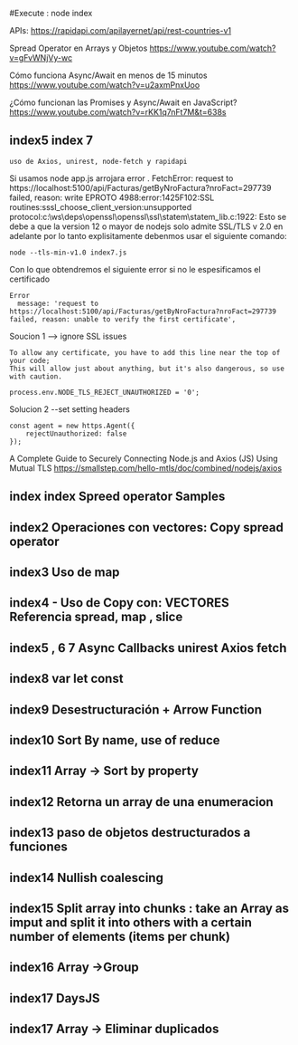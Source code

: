 #Execute :
node index

APIs:
https://rapidapi.com/apilayernet/api/rest-countries-v1

Spread Operator en Arrays y Objetos
https://www.youtube.com/watch?v=gFvWNjVy-wc

Cómo funciona Async/Await en menos de 15 minutos
https://www.youtube.com/watch?v=u2axmPnxUoo

¿Cómo funcionan las Promises y Async/Await en JavaScript?
https://www.youtube.com/watch?v=rKK1q7nFt7M&t=638s

## index5 index 7

    uso de Axios, unirest, node-fetch y rapidapi

Si usamos node app.js arrojara error
. FetchError: request to https://localhost:5100/api/Facturas/getByNroFactura?nroFact=297739 failed, reason: write EPROTO 4988:error:1425F102:SSL routines:sssl_choose_client_version:unsupported protocol:c:\ws\deps\openssl\openssl\ssl\statem\statem_lib.c:1922:
Esto se debe a que la version 12 o mayor de nodejs solo admite SSL/TLS v 2.0 en adelante por lo tanto explisitamente debenmos usar el siguiente comando:

    node --tls-min-v1.0 index7.js

Con lo que obtendremos el siguiente error si no le espesificamos el certificado

    Error
      message: 'request to https://localhost:5100/api/Facturas/getByNroFactura?nroFact=297739 failed, reason: unable to verify the first certificate',

Soucion 1 --> ignore SSL issues

    To allow any certificate, you have to add this line near the top of your code;
    This will allow just about anything, but it's also dangerous, so use with caution.

    process.env.NODE_TLS_REJECT_UNAUTHORIZED = '0';

Solucion 2 --set setting headers

    const agent = new https.Agent({
        rejectUnauthorized: false
    });

A Complete Guide to Securely Connecting Node.js and Axios (JS) Using Mutual TLS
https://smallstep.com/hello-mtls/doc/combined/nodejs/axios

## index index Spreed operator Samples

## index2 Operaciones con vectores: Copy spread operator

## index3 Uso de map

## index4 - Uso de Copy con: VECTORES Referencia spread, map , slice

## index5 , 6 7 Async Callbacks unirest Axios fetch

## index8 var let const

## index9 Desestructuración + Arrow Function

## index10 Sort By name, use of reduce

## index11 Array -> Sort by property

## index12 Retorna un array de una enumeracion

## index13 paso de objetos destructurados a funciones

## index14 Nullish coalescing

## index15 Split array into chunks : take an Array as imput and split it into others with a certain number of elements (items per chunk)

## index16 Array ->Group

## index17 DaysJS

## index17 Array -> Eliminar duplicados
